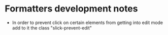 Formatters development notes
============================

* In order to prevent click on certain elements from getting into
edit mode add to it the class "slick-prevent-edit"